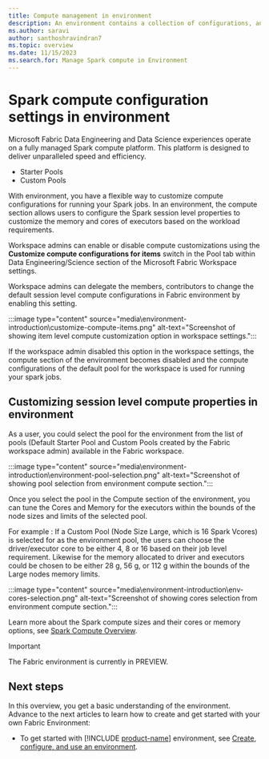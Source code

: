 ```yaml
---
title: Compute management in environment
description: An environment contains a collection of configurations, and one of them is the Spark compute properties, which allow users to configure the Spark session once attached by Notebooks and Spark jobs
ms.author: saravi
author: santhoshravindran7
ms.topic: overview
ms.date: 11/15/2023
ms.search.for: Manage Spark compute in Environment
---
```


# Spark compute configuration settings in environment

Microsoft Fabric Data Engineering and Data Science experiences operate on a fully managed Spark compute platform. This platform is designed to deliver unparalleled speed and efficiency.

- Starter Pools
- Custom Pools

With environment, you have a flexible way to customize compute configurations for running your Spark jobs. In an environment, the compute section allows users to configure the Spark session level properties to customize the memory and cores of executors based on the workload requirements.

Workspace admins can enable or disable compute customizations using the **Customize compute configurations for items** switch in the Pool tab within Data Engineering/Science section of the Microsoft Fabric Workspace settings.

Workspace admins can delegate the members, contributors to change the default session level compute configurations in Fabric environment by enabling this setting.

:::image type="content" source="media\environment-introduction\customize-compute-items.png" alt-text="Screenshot of showing item level compute customization option in workspace settings.":::

If the workspace admin disabled this option in the workspace settings, the compute section of the environment becomes disabled and the compute configurations of the default pool for the workspace is used for running your spark jobs.

## Customizing session level compute properties in environment

As a user, you could select the pool for the environment from the list of pools (Default Starter Pool and Custom Pools created by the Fabric workspace admin) available in the Fabric workspace.

:::image type="content" source="media\environment-introduction\environment-pool-selection.png" alt-text="Screenshot of showing pool selection from environment compute section.":::

Once you select the pool in the Compute section of the environment, you can tune the Cores and Memory for the executors within the bounds of the node sizes and limits of the selected pool.

For example : If a Custom Pool (Node Size Large, which is 16 Spark Vcores) is selected for as the environment pool, the users can choose the driver/executor core to be either 4, 8 or 16 based on their job level requirement. Likewise for the memory allocated to driver and executors could be chosen to be either 28 g, 56 g, or 112 g within the bounds of the Large nodes memory limits.

:::image type="content" source="media\environment-introduction\env-cores-selection.png" alt-text="Screenshot of showing cores selection from environment compute section.":::

Learn more about the Spark compute sizes and their cores or memory options, see [Spark Compute Overview](spark-compute.md).

> [!IMPORTANT]
> The Fabric environment is currently in PREVIEW.

## Next steps

In this overview, you get a basic understanding of the environment. Advance to the next articles to learn how to create and get started with your own Fabric Environment:

- To get started with [!INCLUDE [product-name](../includes/product-name.md)] environment, see [Create, configure, and use an environment](create-and-use-environment.md).
